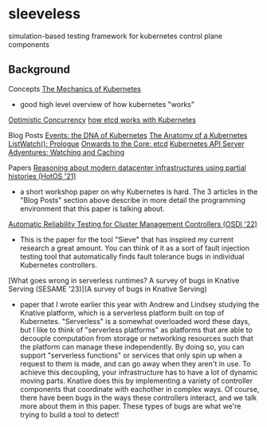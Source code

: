 # sleeveless
simulation-based testing framework for kubernetes control plane components

## Background
Concepts
[The Mechanics of Kubernetes](https://dominik-tornow.medium.com/the-mechanics-of-kubernetes-ac8112eaa302)
- good high level overview of how kubernetes "works"

[Optimistic Concurrency](https://www.learnsteps.com/what-is-optimistic-concurrency-how-does-is-it-help-to-scale-the-kubernetes-cluster/)
[how etcd works with Kubernetes](https://learnk8s.io/etcd-kubernetes)

Blog Posts
[Events: the DNA of Kubernetes](https://www.mgasch.com/2018/08/k8sevents/#fn:8)
[The Anatomy of a Kubernetes ListWatch(): Prologue](https://www.mgasch.com/2021/01/listwatch-prologue/#fnref:4)
[Onwards to the Core: etcd](https://www.mgasch.com/2021/01/listwatch-part-1/)
[Kubernetes API Server Adventures: Watching and Caching](https://danielmangum.com/posts/k8s-asa-watching-and-caching/)

Papers
[Reasoning about modern datacenter infrastructures using partial histories (HotOS '21)](https://sigops.org/s/conferences/hotos/2021/papers/hotos21-s11-sun.pdf)
- a short workshop paper on why Kubernetes is hard. The 3 articles in the "Blog Posts" section above describe in more detail the programming environment that this paper is talking about.

[Automatic Reliability Testing for Cluster Management Controllers (OSDI '22)](https://www.usenix.org/system/files/osdi22-sun.pdf)
- This is the paper for the tool "Sieve" that has inspired my current research a great amount. You can think of it as a sort of fault injection testing tool that automatically finds fault tolerance bugs in individual Kubernetes controllers.

[What goes wrong in serverless runtimes? A survey of bugs in Knative Serving (SESAME '23)](A survey of bugs in Knative Serving)
- paper that I wrote earlier this year with Andrew and Lindsey studying the Knative platform, which is a serverless platform built on top of Kubernetes. "Serverless" is a somewhat overloaded word these days, but I like to think of "serverless platforms" as platforms that are able to decouple computation from storage or networking resources such that the platform can manage these independently. By doing so, you can support "serverless functions" or services that only spin up when a request to them is made, and can go away when they aren't in use. To achieve this decoupling, your infrastructure has to have a lot of dynamic moving parts. Knative does this by implementing a variety of controller components that coordinate with eachother in complex ways. Of course, there have been bugs in the ways these controllers interact, and we talk more about them in this paper. These types of bugs are what we're trying to build a tool to detect!



